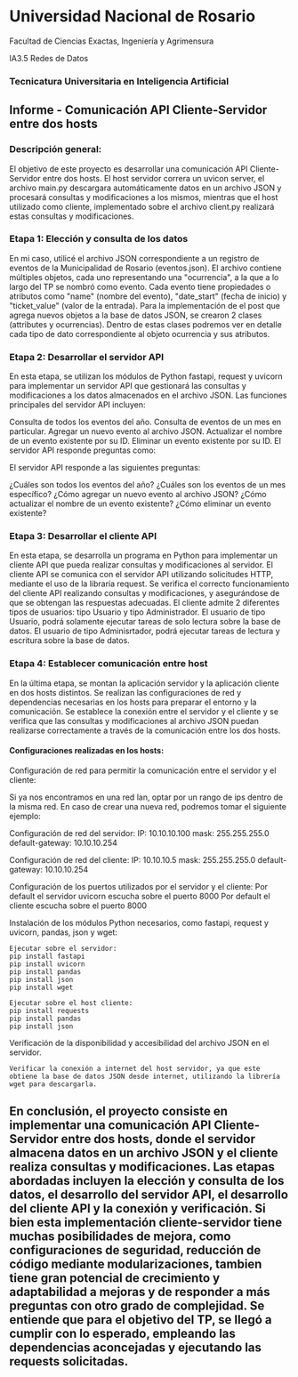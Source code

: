 # Universidad Nacional de Rosario
Facultad de Ciencias Exactas, Ingeniería y Agrimensura

IA3.5 Redes de Datos
### Tecnicatura Universitaria en Inteligencia Artificial

## Informe - Comunicación API Cliente-Servidor entre dos hosts

### Descripción general:
El objetivo de este proyecto es desarrollar una comunicación API Cliente-Servidor entre dos hosts. El host servidor correra un uvicon server, el archivo main.py descargara automáticamente datos en un archivo JSON y procesará consultas y modificaciones a los mismos, mientras que el host utilizado como cliente, implementado sobre el archivo client.py realizará estas consultas y modificaciones.

### Etapa 1: Elección y consulta de los datos
En mi caso, utilicé el archivo JSON correspondiente a un registro de eventos de la Municipalidad de Rosario (eventos.json). El archivo contiene múltiples objetos, cada uno representando una "ocurrencia", a la que a lo largo del TP se nombró como evento. Cada evento tiene propiedades o atributos como "name" (nombre del evento), "date_start" (fecha de inicio) y "ticket_value" (valor de la entrada). Para la implementación de el post que agrega nuevos objetos a la base de datos JSON, se crearon 2 clases (attributes y ocurrencias). Dentro de estas clases podremos ver en detalle cada tipo de dato correspondiente al objeto ocurrencia y sus atributos.

### Etapa 2: Desarrollar el servidor API
En esta etapa, se utilizan los módulos de Python fastapi, request y uvicorn para implementar un servidor API que gestionará las consultas  y modificaciones a los datos almacenados en el archivo JSON. Las funciones principales del servidor API incluyen:

Consulta de todos los eventos del año.
Consulta de eventos de un mes en particular.
Agregar un nuevo evento al archivo JSON.
Actualizar el nombre de un evento existente por su ID.
Eliminar un evento existente por su ID.
El servidor API responde preguntas como:

El servidor API responde a las siguientes preguntas: 

¿Cuáles son todos los eventos del año?
¿Cuáles son los eventos de un mes específico?
¿Cómo agregar un nuevo evento al archivo JSON?
¿Cómo actualizar el nombre de un evento existente?
¿Cómo eliminar un evento existente?


### Etapa 3: Desarrollar el cliente API
En esta etapa, se desarrolla un programa en Python para implementar un cliente API que pueda realizar consultas y modificaciones al servidor. El cliente API se comunica con el servidor API utilizando solicitudes HTTP, mediante el uso de la libraría request. Se verifica el correcto funcionamiento del cliente API realizando consultas y modificaciones, y asegurándose de que se obtengan las respuestas adecuadas. El cliente admite 2 diferentes tipos de usuarios: tipo Usuario y tipo Administrador. 
El usuario de tipo Usuario, podrá solamente ejecutar tareas de solo lectura sobre la base de datos.
El usuario de tipo Adminisrtador, podrá ejecutar tareas de lectura y escritura sobre la base de datos.

### Etapa 4: Establecer comunicación entre host
En la última etapa, se montan la aplicación servidor y la aplicación cliente en dos hosts distintos. Se realizan las configuraciones de red y dependencias necesarias en los hosts para preparar el entorno y la comunicación. Se establece la conexión entre el servidor y el cliente y se verifica que las consultas y modificaciones al archivo JSON puedan realizarse correctamente a través de la comunicación entre los dos hosts.


#### Configuraciones realizadas en los hosts:

Configuración de red para permitir la comunicación entre el servidor y el cliente:

Si ya nos encontramos en una red lan, optar por un rango de ips dentro de la misma red. En caso de crear una nueva red, podremos tomar el siguiente ejemplo:

Configuración de red del servidor: 
    IP: 10.10.10.100
    mask: 255.255.255.0
    default-gateway: 10.10.10.254

Configuración de red del cliente: 
    IP: 10.10.10.5
    mask: 255.255.255.0
    default-gateway: 10.10.10.254

Configuración de los puertos utilizados por el servidor y el cliente:
    Por default el servidor uvicorn escucha sobre el puerto 8000
    Por default el cliente escucha sobre el puerto 8000

Instalación de los módulos Python necesarios, como fastapi, request y uvicorn, pandas, json y wget:

    Ejecutar sobre el servidor:
    pip install fastapi
    pip install uvicorn
    pip install pandas
    pip install json
    pip install wget

    Ejecutar sobre el host cliente:
    pip install requests
    pip install pandas
    pip install json


Verificación de la disponibilidad y accesibilidad del archivo JSON en el servidor.

    Verificar la conexión a internet del host servidor, ya que este obtiene la base de datos JSON desde internet, utilizando la librería wget para descargarla.


## En conclusión, el proyecto consiste en implementar una comunicación API Cliente-Servidor entre dos hosts, donde el servidor almacena datos en un archivo JSON y el cliente realiza consultas y modificaciones. Las etapas abordadas incluyen la elección y consulta de los datos, el desarrollo del servidor API, el desarrollo del cliente API y la conexión y verificación. Si bien esta implementación cliente-servidor tiene muchas posibilidades de mejora, como configuraciones de seguridad, reducción de código mediante modularizaciones, tambien tiene gran potencial de crecimiento y adaptabilidad a mejoras y de responder a más preguntas con otro grado de complejidad. Se entiende que para el objetivo del TP, se llegó a cumplir con lo esperado, empleando las dependencias aconcejadas y ejecutando las requests solicitadas.
